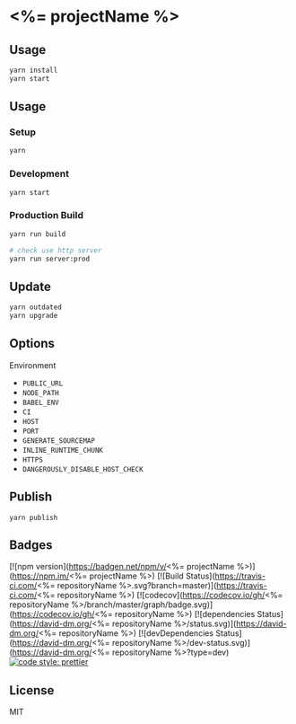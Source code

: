 # <%= projectName %>

## Usage

```sh
yarn install
yarn start
```

## Usage

### Setup

```sh
yarn
```

### Development

```sh
yarn start
```

### Production Build

```sh
yarn run build

# check use http server
yarn run server:prod
```
## Update

```sh
yarn outdated
yarn upgrade
```

## Options

Environment

- `PUBLIC_URL`
- `NODE_PATH`
- `BABEL_ENV`
- `CI`
- `HOST`
- `PORT`
- `GENERATE_SOURCEMAP`
- `INLINE_RUNTIME_CHUNK`
- `HTTPS`
- `DANGEROUSLY_DISABLE_HOST_CHECK`

## Publish

```
yarn publish
```

## Badges

[![npm version](https://badgen.net/npm/v/<%= projectName %>)](https://npm.im/<%= projectName %>)
[![Build Status](https://travis-ci.com/<%= repositoryName %>.svg?branch=master)](https://travis-ci.com/<%= repositoryName %>)
[![codecov](https://codecov.io/gh/<%= repositoryName %>/branch/master/graph/badge.svg)](https://codecov.io/gh/<%= repositoryName %>)
[![dependencies Status](https://david-dm.org/<%= repositoryName %>/status.svg)](https://david-dm.org/<%= repositoryName %>)
[![devDependencies Status](https://david-dm.org/<%= repositoryName %>/dev-status.svg)](https://david-dm.org/<%= repositoryName %>?type=dev)
[![code style: prettier](https://img.shields.io/badge/code_style-prettier-ff69b4.svg?style=flat-square)](https://github.com/prettier/prettier)

## License

MIT
